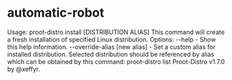 # automatic-robot
Usage: proot-distro install [DISTRIBUTION ALIAS]  This command will create a fresh installation of specified Linux distribution.  Options:    --help               - Show this help information.    --override-alias [new alias]   - Set a custom alias for installed                                    distribution.  Selected distribution should be referenced by alias which can be obtained by this command: proot-distro list  Proot-Distro v1.7.0 by @xeffyr.
